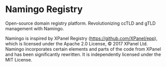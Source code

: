# Namingo Registry
Open-source domain registry platform. Revolutionizing ccTLD and gTLD management with Namingo.

Namingo is inspired by XPanel Registry (https://github.com/XPanel/epp), which is licensed under the Apache 2.0 License, © 2017 XPanel Ltd. Namingo incorporates certain elements and parts of the code from XPanel and has been significantly rewritten. It is independently licensed under the MIT License.